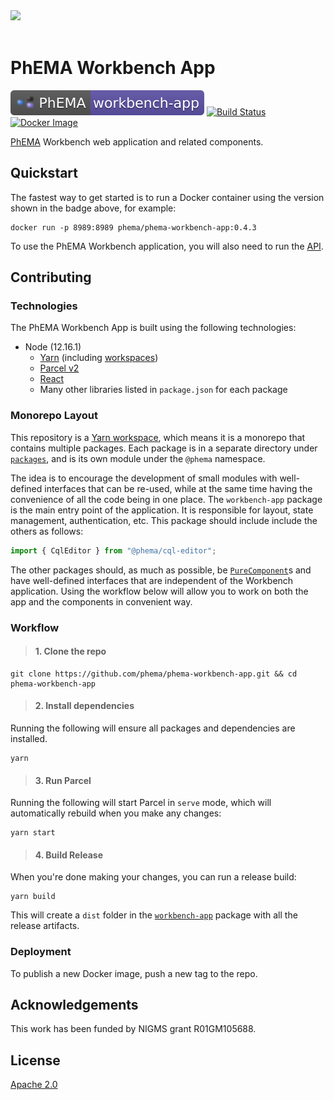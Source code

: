 <br/><br/>
<img src="http://informatics.mayo.edu/phema/images/b/bc/Phema-logo.png">
<br/><br/>

# PhEMA Workbench App

[![PhEMA](./repo-badge.svg)](https://projectphema.org "PhEMA")
[![Build Status](https://travis-ci.org/PheMA/phema-workbench-app.svg?branch=master)](https://travis-ci.org/PheMA/phema-workbench-app "Travis CI build status")
[![Docker Image](https://images.microbadger.com/badges/version/phema/phema-workbench-app.svg)](https://hub.docker.com/r/phema/phema-workbench-api "Docker image version")

[PhEMA](http://projectphema.org) Workbench web application and related
components.

## Quickstart

The fastest way to get started is to run a Docker container using the
version shown in the badge above, for example:

```
docker run -p 8989:8989 phema/phema-workbench-app:0.4.3
```

To use the PhEMA Workbench application, you will also need to run the [API](https://github.com/PheMA/phema-workbench-api).

## Contributing

### Technologies

The PhEMA Workbench App is built using the following technologies:

- Node (12.16.1)
  - [Yarn](https://classic.yarnpkg.com/en/) (including [workspaces](https://classic.yarnpkg.com/en/docs/workspaces/))
  - [Parcel v2](https://v2.parceljs.org/)
  - [React](https://reactjs.org/)
  - Many other libraries listed in `package.json` for each package

### Monorepo Layout

This repository is a [Yarn
workspace](https://classic.yarnpkg.com/en/docs/workspaces/), which means it is a
monorepo that contains multiple packages. Each package is in a separate
directory under [`packages`](./packages), and is its own module under the
`@phema` namespace.

The idea is to encourage the development of small modules with well-defined
interfaces that can be re-used, while at the same time having the convenience of
all the code being in one place. The `workbench-app` package is the main entry
point of the application. It is responsible for layout, state management,
authentication, etc. This package should include include the others as follows:

```jsx
import { CqlEditor } from "@phema/cql-editor";
```

The other packages should, as much as possible, be
[`PureComponent`](https://reactjs.org/docs/react-api.html#reactpurecomponent)s
and have well-defined interfaces that are independent of the Workbench
application. Using the workflow below will allow you to work on both the app and
the components in convenient way.

### Workflow

> #### 1. Clone the repo

```
git clone https://github.com/phema/phema-workbench-app.git && cd phema-workbench-app
```

> #### 2. Install dependencies

Running the following will ensure all packages and dependencies are installed.

```
yarn
```


> #### 3. Run Parcel

Running the following will start Parcel in `serve` mode, which will
automatically rebuild when you make any changes:

```
yarn start
```

> #### 4. Build Release

When you're done making your changes, you can run a release build:

```
yarn build
```

This will create a `dist` folder in the [`workbench-app`](./packages/workbench-app) package with all the
release artifacts.

### Deployment

To publish a new Docker image, push a new tag to the repo.

## Acknowledgements

This work has been funded by NIGMS grant R01GM105688.

## License

[Apache 2.0](license.md)
